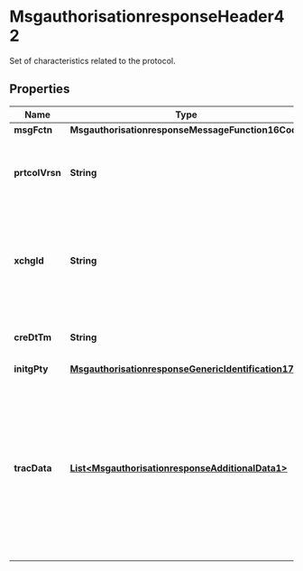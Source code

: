 

# MsgauthorisationresponseHeader42

Set of characteristics related to the protocol.

## Properties

| Name | Type | Description | Notes |
|------------ | ------------- | ------------- | -------------|
|**msgFctn** | **MsgauthorisationresponseMessageFunction16Code** |  |  [optional] |
|**prtcolVrsn** | **String** | The version of the Mastercard Switch Platform Specifications. |  [optional] |
|**xchgId** | **String** | The identifier of a set of messages exchanged between two parties, usually an Acquirer and an Issuer. |  [optional] |
|**creDtTm** | **String** | The date and time the message was created. |  [optional] |
|**initgPty** | [**MsgauthorisationresponseGenericIdentification172**](MsgauthorisationresponseGenericIdentification172.md) |  |  [optional] |
|**tracData** | [**List&lt;MsgauthorisationresponseAdditionalData1&gt;**](MsgauthorisationresponseAdditionalData1.md) | Private-use data defined by the message originator to be returned unaltered in any subsequent message.  The data is sent in a name-value pair: Trace Data Name and Trace Data Value. |  [optional] |



